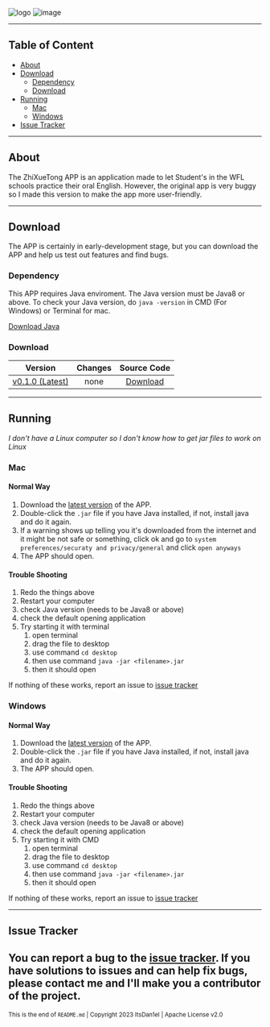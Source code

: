 ![logo](https://user-images.githubusercontent.com/111002559/223109614-fab7c8d0-cfb8-409c-a7c3-53aed8d315b2.png)  ![image](https://user-images.githubusercontent.com/111002559/223111304-b33c9578-dc13-4012-bb02-e183b20c4244.png)

--------
## Table of Content
- [About](#about)
- [Download](#download)
    - [Dependency](#dependency)
    - [Download](#download-1)
- [Running](#running)
    - [Mac](#mac)
    - [Windows](#windows)
- [Issue Tracker](#issue-tracker)
-------
## About
The ZhiXueTong APP is an application made to let Student's in the WFL schools practice their oral English. However, the original app is very buggy so I made this version to make the app more user-friendly.

------
## Download
The APP is certainly in early-development stage, but you can download the APP and help us test out features and find bugs.

### Dependency
This APP requires Java enviroment. The Java version must be Java8 or above. To check your Java version, do `java -version` in CMD (For Windows)
or Terminal for mac.

[Download Java](https://www.java.com/en/)

### Download
|       Version       | Changes | Source Code  |
|:-------------------:|:-------:|:------------:|
| [v0.1.0 (Latest)](https://github.com/ItsDan1el/zhixuetong/releases/download/v0.1/zhixuetong_v0.1.0.jar) |  none   | [Download](https://github.com/ItsDan1el/zhixuetong/archive/refs/tags/v0.1.zip) |

------
## Running
_I don't have a Linux computer so I don't know how to get jar files to work on Linux_

### Mac
#### Normal Way
1. Download the [latest version](https://github.com/ItsDan1el/zhixuetong/releases/download/v0.1/zhixuetong_v0.1.0.jar) of the APP.
2. Double-click the `.jar` file if you have Java installed, if not, install java and do it again.
3. If a warning shows up telling you it's downloaded from the internet and it might be not safe or something, click ok and go to `system preferences/securaty and privacy/general` and click `open anyways`
4. The APP should open.
#### Trouble Shooting
1. Redo the things above
2. Restart your computer
3. check Java version (needs to be Java8 or above)
4. check the default opening application
5. Try starting it with terminal
    1. open terminal
    2. drag the file to desktop
    3. use command `cd desktop`
    4. then use command `java -jar <filename>.jar`
    5. then it should open

If nothing of these works, report an issue to [issue tracker](https://github.com/ItsDan1el/zhixuetong/issues)

### Windows
#### Normal Way
1. Download the [latest version](https://github.com/ItsDan1el/zhixuetong/releases/download/v0.1/zhixuetong_v0.1.0.jar) of the APP.
2. Double-click the `.jar` file if you have Java installed, if not, install java and do it again.
3. The APP should open.
#### Trouble Shooting
1. Redo the things above
2. Restart your computer
3. check Java version (needs to be Java8 or above)
4. check the default opening application
5. Try starting it with CMD
    1. open terminal
    2. drag the file to desktop
    3. use command `cd desktop`
    4. then use command `java -jar <filename>.jar`
    5. then it should open

If nothing of these works, report an issue to [issue tracker](https://github.com/ItsDan1el/zhixuetong/issues)

-----

## Issue Tracker
You can report a bug to the [issue tracker](https://github.com/ItsDan1el/zhixuetong/issues).
If you have solutions to issues and can help fix bugs, please contact me and I'll make you a contributor of the project.
---

<sub>This is the end of `README.md` | Copyright 2023 ItsDan1el | Apache License v2.0<sub>



